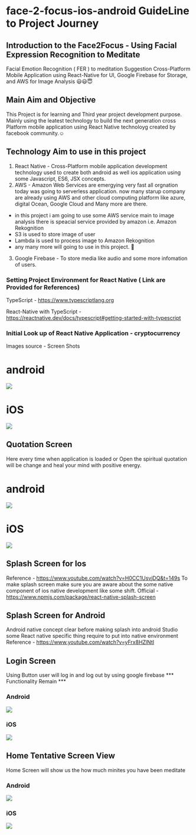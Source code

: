 # face-2-focus-ios-android GuideLine to Project Journey

## Introduction to the Face2Focus - Using Facial Expression Recognition to Meditate

Facial Emotion Recognition ( FER ) to meditation Suggestion Cross-Platform Mobile Application using React-Native for UI, Google Firebase for Storage, and AWS for Image Analysis 😃😃😇

## Main Aim and Objective

This Project is for learning and Third year project development purpose. Mainly using the leatest technology to build the next generation cross Platform mobile application using React Native technoloyg created by facebook community.☺️

## Technology Aim to use in this project

1. React Native - Cross-Platform mobile application development technology used to create both android as well ios application using some Javascript, ES6, JSX concepts.
2. AWS - Amazon Web Services are emergying very fast all orgnation today was going to serverless application. now many starup company are already using AWS and other cloud computing platform like azure, digital Ocean, Google Cloud and Many more are there.

- in this project i am going to use some AWS service main to image analysis there is speacial service provided by amazon i.e. Amazon Rekognition
- S3 is used to store image of user
- Lambda is used to process image to Amazon Rekognition
- any many more will going to use in this project. 🙂

3. Google Firebase - To store media like audio and some more infomation of users.

### Setting Project Environment for React Native ( Link are Provided for References)

TypeScript - https://www.typescriptlang.org

React-Native with TypeScript - https://reactnative.dev/docs/typescript#getting-started-with-typescript

### Initial Look up of React Native Application - cryptocurrency

Images source - Screen Shots

# android

![](src/Markdown/Default-Android.png)

# iOS

![](src/Markdown/Default-iOS.png)

## Quotation Screen

Here every time when application is loaded or Open the spiritual quotation will be change and heal your mind with positive energy.
# android
![](src/Markdown/Quotation-Android.png)
# iOS
![](src/Markdown/Quotation-iOS.png)

## Splash Screen for Ios
Reference - https://www.youtube.com/watch?v=H0CC1UsvjDQ&t=149s
To make splash screen make sure you are aware about the some native component of ios native development like some shift.
Official - https://www.npmjs.com/package/react-native-splash-screen

## Splash Screen for Android
Android native concept clear before making splash into android Studio 
some React native specific thing require to put into native environment
Reference - https://www.youtube.com/watch?v=yFrx8HZlNtI

## Login Screen 
Using Button user will log in and log out by using google firebase
*** Functionality Remain *** 
### Android
![](src/Markdown/Home-Android.png)

### iOS
![](src/Markdown/Home-Android.png)


## Home Tentative Screen View
Home Screen will show us the how much minites you have been meditate 
### Android
![](src/Markdown/Login-Android.png)
### iOS
![](src/Markdown/Login-iOS.png)




